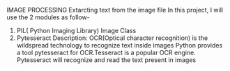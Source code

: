 IMAGE PROCESSING
Extarcting text from the image file
In this project, I will use the 2 modules as follow-
1. PIL( Python Imaging Library) Image Class
2. Pytesseract 
Description:
OCR(Optical character recognition) is the wildspread technology to recognize text inside images
Python provides a tool pytesseract for OCR.Tesseract is a popular OCR engine.
Pytesseract will recognize and read the text present in images

